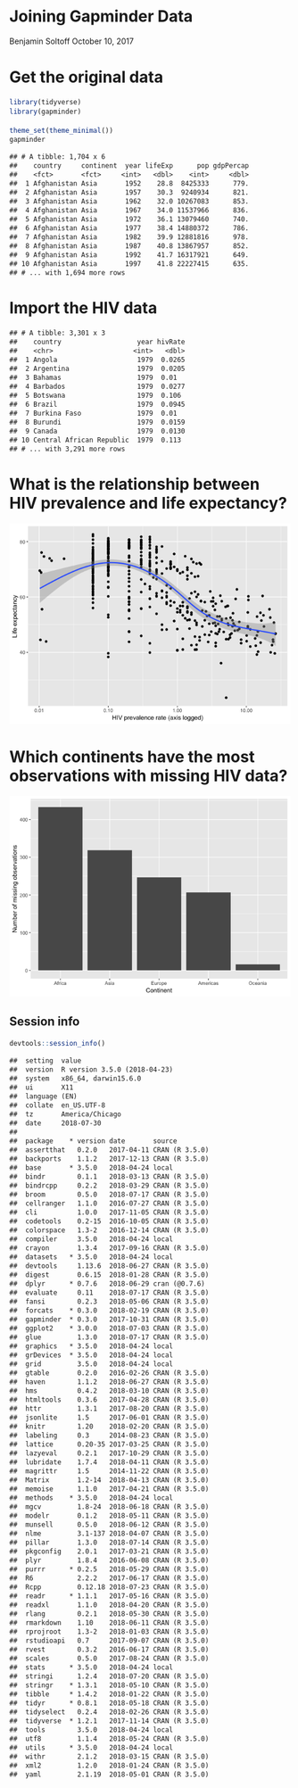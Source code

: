 Joining Gapminder Data
================
Benjamin Soltoff
October 10, 2017

Get the original data
=====================

``` r
library(tidyverse)
library(gapminder)

theme_set(theme_minimal())
gapminder
```

    ## # A tibble: 1,704 x 6
    ##    country     continent  year lifeExp      pop gdpPercap
    ##    <fct>       <fct>     <int>   <dbl>    <int>     <dbl>
    ##  1 Afghanistan Asia       1952    28.8  8425333      779.
    ##  2 Afghanistan Asia       1957    30.3  9240934      821.
    ##  3 Afghanistan Asia       1962    32.0 10267083      853.
    ##  4 Afghanistan Asia       1967    34.0 11537966      836.
    ##  5 Afghanistan Asia       1972    36.1 13079460      740.
    ##  6 Afghanistan Asia       1977    38.4 14880372      786.
    ##  7 Afghanistan Asia       1982    39.9 12881816      978.
    ##  8 Afghanistan Asia       1987    40.8 13867957      852.
    ##  9 Afghanistan Asia       1992    41.7 16317921      649.
    ## 10 Afghanistan Asia       1997    41.8 22227415      635.
    ## # ... with 1,694 more rows

Import the HIV data
===================

    ## # A tibble: 3,301 x 3
    ##    country                   year hivRate
    ##    <chr>                    <int>   <dbl>
    ##  1 Angola                    1979  0.0265
    ##  2 Argentina                 1979  0.0205
    ##  3 Bahamas                   1979  0.01  
    ##  4 Barbados                  1979  0.0277
    ##  5 Botswana                  1979  0.106 
    ##  6 Brazil                    1979  0.0945
    ##  7 Burkina Faso              1979  0.01  
    ##  8 Burundi                   1979  0.0159
    ##  9 Canada                    1979  0.0130
    ## 10 Central African Republic  1979  0.113 
    ## # ... with 3,291 more rows

What is the relationship between HIV prevalence and life expectancy?
====================================================================

![](gapminder_solution_files/figure-markdown_github/hiv-lifeexp-1.png)

Which continents have the most observations with missing HIV data?
==================================================================

![](gapminder_solution_files/figure-markdown_github/hiv-na-1.png)

Session info
------------

``` r
devtools::session_info()
```

    ##  setting  value                       
    ##  version  R version 3.5.0 (2018-04-23)
    ##  system   x86_64, darwin15.6.0        
    ##  ui       X11                         
    ##  language (EN)                        
    ##  collate  en_US.UTF-8                 
    ##  tz       America/Chicago             
    ##  date     2018-07-30                  
    ## 
    ##  package    * version date       source        
    ##  assertthat   0.2.0   2017-04-11 CRAN (R 3.5.0)
    ##  backports    1.1.2   2017-12-13 CRAN (R 3.5.0)
    ##  base       * 3.5.0   2018-04-24 local         
    ##  bindr        0.1.1   2018-03-13 CRAN (R 3.5.0)
    ##  bindrcpp     0.2.2   2018-03-29 CRAN (R 3.5.0)
    ##  broom        0.5.0   2018-07-17 CRAN (R 3.5.0)
    ##  cellranger   1.1.0   2016-07-27 CRAN (R 3.5.0)
    ##  cli          1.0.0   2017-11-05 CRAN (R 3.5.0)
    ##  codetools    0.2-15  2016-10-05 CRAN (R 3.5.0)
    ##  colorspace   1.3-2   2016-12-14 CRAN (R 3.5.0)
    ##  compiler     3.5.0   2018-04-24 local         
    ##  crayon       1.3.4   2017-09-16 CRAN (R 3.5.0)
    ##  datasets   * 3.5.0   2018-04-24 local         
    ##  devtools     1.13.6  2018-06-27 CRAN (R 3.5.0)
    ##  digest       0.6.15  2018-01-28 CRAN (R 3.5.0)
    ##  dplyr      * 0.7.6   2018-06-29 cran (@0.7.6) 
    ##  evaluate     0.11    2018-07-17 CRAN (R 3.5.0)
    ##  fansi        0.2.3   2018-05-06 CRAN (R 3.5.0)
    ##  forcats    * 0.3.0   2018-02-19 CRAN (R 3.5.0)
    ##  gapminder  * 0.3.0   2017-10-31 CRAN (R 3.5.0)
    ##  ggplot2    * 3.0.0   2018-07-03 CRAN (R 3.5.0)
    ##  glue         1.3.0   2018-07-17 CRAN (R 3.5.0)
    ##  graphics   * 3.5.0   2018-04-24 local         
    ##  grDevices  * 3.5.0   2018-04-24 local         
    ##  grid         3.5.0   2018-04-24 local         
    ##  gtable       0.2.0   2016-02-26 CRAN (R 3.5.0)
    ##  haven        1.1.2   2018-06-27 CRAN (R 3.5.0)
    ##  hms          0.4.2   2018-03-10 CRAN (R 3.5.0)
    ##  htmltools    0.3.6   2017-04-28 CRAN (R 3.5.0)
    ##  httr         1.3.1   2017-08-20 CRAN (R 3.5.0)
    ##  jsonlite     1.5     2017-06-01 CRAN (R 3.5.0)
    ##  knitr        1.20    2018-02-20 CRAN (R 3.5.0)
    ##  labeling     0.3     2014-08-23 CRAN (R 3.5.0)
    ##  lattice      0.20-35 2017-03-25 CRAN (R 3.5.0)
    ##  lazyeval     0.2.1   2017-10-29 CRAN (R 3.5.0)
    ##  lubridate    1.7.4   2018-04-11 CRAN (R 3.5.0)
    ##  magrittr     1.5     2014-11-22 CRAN (R 3.5.0)
    ##  Matrix       1.2-14  2018-04-13 CRAN (R 3.5.0)
    ##  memoise      1.1.0   2017-04-21 CRAN (R 3.5.0)
    ##  methods    * 3.5.0   2018-04-24 local         
    ##  mgcv         1.8-24  2018-06-18 CRAN (R 3.5.0)
    ##  modelr       0.1.2   2018-05-11 CRAN (R 3.5.0)
    ##  munsell      0.5.0   2018-06-12 CRAN (R 3.5.0)
    ##  nlme         3.1-137 2018-04-07 CRAN (R 3.5.0)
    ##  pillar       1.3.0   2018-07-14 CRAN (R 3.5.0)
    ##  pkgconfig    2.0.1   2017-03-21 CRAN (R 3.5.0)
    ##  plyr         1.8.4   2016-06-08 CRAN (R 3.5.0)
    ##  purrr      * 0.2.5   2018-05-29 CRAN (R 3.5.0)
    ##  R6           2.2.2   2017-06-17 CRAN (R 3.5.0)
    ##  Rcpp         0.12.18 2018-07-23 CRAN (R 3.5.0)
    ##  readr      * 1.1.1   2017-05-16 CRAN (R 3.5.0)
    ##  readxl       1.1.0   2018-04-20 CRAN (R 3.5.0)
    ##  rlang        0.2.1   2018-05-30 CRAN (R 3.5.0)
    ##  rmarkdown    1.10    2018-06-11 CRAN (R 3.5.0)
    ##  rprojroot    1.3-2   2018-01-03 CRAN (R 3.5.0)
    ##  rstudioapi   0.7     2017-09-07 CRAN (R 3.5.0)
    ##  rvest        0.3.2   2016-06-17 CRAN (R 3.5.0)
    ##  scales       0.5.0   2017-08-24 CRAN (R 3.5.0)
    ##  stats      * 3.5.0   2018-04-24 local         
    ##  stringi      1.2.4   2018-07-20 CRAN (R 3.5.0)
    ##  stringr    * 1.3.1   2018-05-10 CRAN (R 3.5.0)
    ##  tibble     * 1.4.2   2018-01-22 CRAN (R 3.5.0)
    ##  tidyr      * 0.8.1   2018-05-18 CRAN (R 3.5.0)
    ##  tidyselect   0.2.4   2018-02-26 CRAN (R 3.5.0)
    ##  tidyverse  * 1.2.1   2017-11-14 CRAN (R 3.5.0)
    ##  tools        3.5.0   2018-04-24 local         
    ##  utf8         1.1.4   2018-05-24 CRAN (R 3.5.0)
    ##  utils      * 3.5.0   2018-04-24 local         
    ##  withr        2.1.2   2018-03-15 CRAN (R 3.5.0)
    ##  xml2         1.2.0   2018-01-24 CRAN (R 3.5.0)
    ##  yaml         2.1.19  2018-05-01 CRAN (R 3.5.0)

